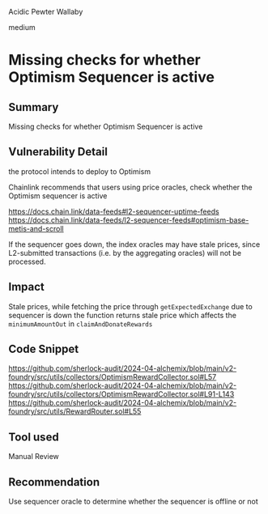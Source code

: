 Acidic Pewter Wallaby

medium

# Missing checks for whether Optimism Sequencer is active

## Summary
Missing checks for whether Optimism Sequencer is active
## Vulnerability Detail


the protocol intends to deploy to  Optimism

Chainlink recommends that users using price oracles, check whether the Optimism sequencer is active

https://docs.chain.link/data-feeds#l2-sequencer-uptime-feeds
https://docs.chain.link/data-feeds/l2-sequencer-feeds#optimism-base-metis-and-scroll

If the sequencer goes down, the index oracles may have stale prices, since L2-submitted transactions (i.e. by the aggregating oracles) will not be processed.
## Impact
Stale prices, while fetching the price through `getExpectedExchange` due to sequencer is down the function returns stale price which affects the `minimumAmountOut` in `claimAndDonateRewards`
## Code Snippet
https://github.com/sherlock-audit/2024-04-alchemix/blob/main/v2-foundry/src/utils/collectors/OptimismRewardCollector.sol#L57
https://github.com/sherlock-audit/2024-04-alchemix/blob/main/v2-foundry/src/utils/collectors/OptimismRewardCollector.sol#L91-L143
https://github.com/sherlock-audit/2024-04-alchemix/blob/main/v2-foundry/src/utils/RewardRouter.sol#L55
## Tool used

Manual Review

## Recommendation
Use sequencer oracle to determine whether the sequencer is offline or not